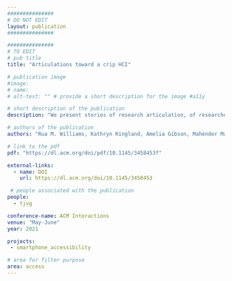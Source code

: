 ```yaml
---
###############
# DO NOT EDIT
layout: publication
###############

###############
# TO EDIT
# pub title
title: "Articulations toward a crip HCI"

# publication image
#image:
# name: 
# alt-text: "" # provide a short description for the image #a11y

# short description of the publication
description: "We present stories of research articulation, of researchers as articulated, and as researchers articulating, gesturing toward a crip HCI. Disability is a plural, fluid, transitory, embodied cultural experience. While crip theoretics of HCI are best shaped by disabled scholars, a crip practice affords and demands a broader uptake. The particulars and nuances of a crip HCI are still forming among the disabled HCI researchers in collaboration today. However, this practice of articulation within disabled community, disabled space, and disabled consciousness is an essential and ongoing process toward a more equitable, more just, more humane HCI practice."

# authors of the publication
authors: "Rua M. Williams, Kathryn Ringland, Amelia Gibson, Mahender Mandala, Arne Maibaum, Tiago Guerreiro"

# link to the pdf
pdf: "https://dl.acm.org/doi/pdf/10.1145/3458453f"

external-links:
  - name: DOI
    url: https://dl.acm.org/doi/10.1145/3458453

 # people associated with the publication
people:
  - tjvg

conference-name: ACM Interactions
venue: "May-June"
year: 2021

projects:
 - smartphone_accessibility

# area for filter purpose
area: access
---
```

